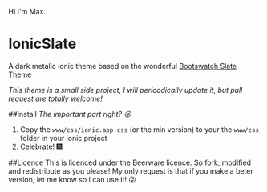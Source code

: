 Hi I'm Max.

# IonicSlate
A dark metalic ionic theme based on the wonderful [Bootswatch Slate Theme](http://bootswatch.com/slate/)

*This theme is a small side project, I will pericodically update it, but pull request are totally welcome!*

##Install 
*The important part right? :stuck_out_tongue_winking_eye:*

1. Copy the `www/css/ionic.app.css` (or the min version) to your the `www/css` folder in your ionic project
2. Celebrate! :fireworks:


##Licence
This is licenced under the Beerware licence. So fork, modified and redistribute as you please! My only request is that if you make a beter version, let me know so I can use it! :stuck_out_tongue_winking_eye:
